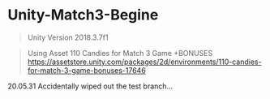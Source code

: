 # Unity-Match3-Begine
> Unity Version
2018.3.7f1

> Using Asset
110 Candies for Match 3 Game +BONUSES
https://assetstore.unity.com/packages/2d/environments/110-candies-for-match-3-game-bonuses-17646

20.05.31
Accidentally wiped out the test branch...
